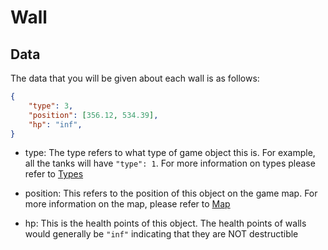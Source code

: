 # Wall

## Data

The data that you will be given about each wall is as follows:

```json
{
    "type": 3,
    "position": [356.12, 534.39],
    "hp": "inf",
}
```

* type: The type refers to what type of game object this is. For example, all the tanks will have `"type": 1`. For more information on types please refer to [Types](types.md)

* position: This refers to the position of this object on the game map. For more information on the map, please refer to [Map](map.md)

* hp: This is the health points of this object. The health points of walls would generally be `"inf"` indicating that they are NOT destructible
